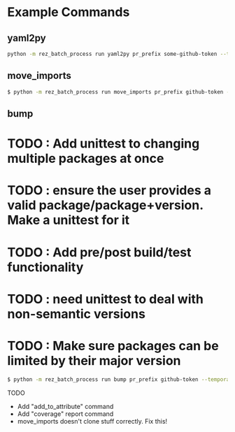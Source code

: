 # Example Commands
## yaml2py

```sh
python -m rez_batch_process run yaml2py pr_prefix some-github-token --temporary-directory /tmp/place --keep-temporary-files                                                                 
```


## move_imports

```sh
$ python -m rez_batch_process run move_imports pr_prefix github-token --temporary-directory /tmp/place3 --keep-temporary-files --why "asdfomthing" --arguments "'. foo,bar' --requirements foo_package,bar --deprecate existing,foo"
```

## bump

# TODO : Add unittest to changing multiple packages at once
# TODO : ensure the user provides a valid package/package+version. Make a unittest for it
# TODO : Add pre/post build/test functionality
# TODO : need unittest to deal with non-semantic versions
# TODO : Make sure packages can be limited by their major version

```sh
$ python -m rez_batch_process run bump pr_prefix github-token --temporary-directory /tmp/place3 --keep-temporary-files --packages my_package-1+<2 --new minor --instructions `cat instructions.txt` --search-paths /some/path/that/includes/my_package/here
```



TODO
 - Add "add_to_attribute" command
 - Add "coverage" report command
 - move_imports doesn't clone stuff correctly. Fix this!
